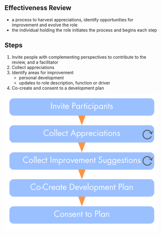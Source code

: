 ## Effectiveness Review

* a process to harvest appreciations, identify opportunities for improvement and evolve the role
* the individual holding the role initiates the process and begins each step


## Steps

1. Invite people with complementing perspectives to contribute to the review, and a facilitator
2. Collect appreciations
3. Identify areas for improvement
    * personal development
    * updates to role description, function or driver 
4. Co-create and consent to a development plan


![](img/people-and-roles/effectiveness-review.png)

